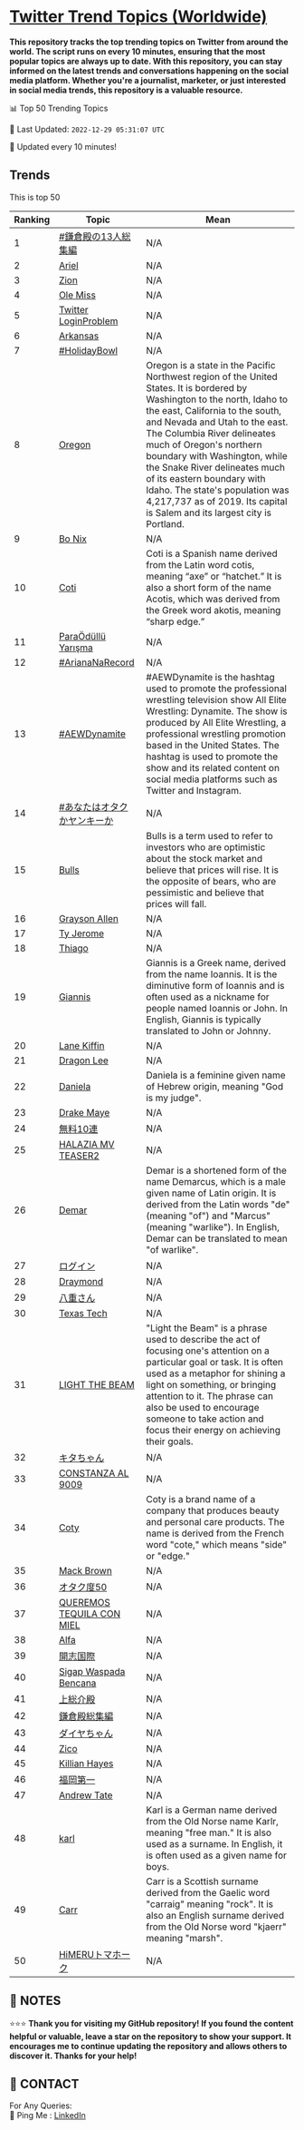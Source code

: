 [Twitter Trend Topics (Worldwide)](https://github.com/ErcinDedeoglu/Twitter-Trend-Topics)
==========

**This repository tracks the top trending topics on Twitter from around the world. 
The script runs on every 10 minutes, ensuring that the most popular topics are always up to date. 
With this repository, you can stay informed on the latest trends and conversations happening on the social media platform. 
Whether you're a journalist, marketer, or just interested in social media trends, this repository is a valuable resource.**


📊 Top 50 Trending Topics

📆 Last Updated: `2022-12-29 05:31:07 UTC`

🔧 Updated every 10 minutes!


## Trends

This is top 50

| Ranking | Topic | Mean |
| ------- | ------------ | ------------ |
| 1 | [#鎌倉殿の13人総集編](http://twitter.com/search?q=%23%e9%8e%8c%e5%80%89%e6%ae%bf%e3%81%ae13%e4%ba%ba%e7%b7%8f%e9%9b%86%e7%b7%a8) | N/A |
| 2 | [Ariel](http://twitter.com/search?q=Ariel) | N/A |
| 3 | [Zion](http://twitter.com/search?q=Zion) | N/A |
| 4 | [Ole Miss](http://twitter.com/search?q=Ole+Miss) | N/A |
| 5 | [Twitter LoginProblem](http://twitter.com/search?q=Twitter+LoginProblem) | N/A |
| 6 | [Arkansas](http://twitter.com/search?q=Arkansas) | N/A |
| 7 | [#HolidayBowl](http://twitter.com/search?q=%23HolidayBowl) | N/A |
| 8 | [Oregon](http://twitter.com/search?q=Oregon) | Oregon is a state in the Pacific Northwest region of the United States. It is bordered by Washington to the north, Idaho to the east, California to the south, and Nevada and Utah to the east. The Columbia River delineates much of Oregon's northern boundary with Washington, while the Snake River delineates much of its eastern boundary with Idaho. The state's population was 4,217,737 as of 2019. Its capital is Salem and its largest city is Portland. |
| 9 | [Bo Nix](http://twitter.com/search?q=Bo+Nix) | N/A |
| 10 | [Coti](http://twitter.com/search?q=Coti) | Coti is a Spanish name derived from the Latin word cotis, meaning “axe” or “hatchet.” It is also a short form of the name Acotis, which was derived from the Greek word akotis, meaning “sharp edge.” |
| 11 | [ParaÖdüllü Yarışma](http://twitter.com/search?q=Para%c3%96d%c3%bcll%c3%bc+Yar%c4%b1%c5%9fma) | N/A |
| 12 | [#ArianaNaRecord](http://twitter.com/search?q=%23ArianaNaRecord) | N/A |
| 13 | [#AEWDynamite](http://twitter.com/search?q=%23AEWDynamite) | #AEWDynamite is the hashtag used to promote the professional wrestling television show All Elite Wrestling: Dynamite. The show is produced by All Elite Wrestling, a professional wrestling promotion based in the United States. The hashtag is used to promote the show and its related content on social media platforms such as Twitter and Instagram. |
| 14 | [#あなたはオタクかヤンキーか](http://twitter.com/search?q=%23%e3%81%82%e3%81%aa%e3%81%9f%e3%81%af%e3%82%aa%e3%82%bf%e3%82%af%e3%81%8b%e3%83%a4%e3%83%b3%e3%82%ad%e3%83%bc%e3%81%8b) | N/A |
| 15 | [Bulls](http://twitter.com/search?q=Bulls) | Bulls is a term used to refer to investors who are optimistic about the stock market and believe that prices will rise. It is the opposite of bears, who are pessimistic and believe that prices will fall. |
| 16 | [Grayson Allen](http://twitter.com/search?q=Grayson+Allen) | N/A |
| 17 | [Ty Jerome](http://twitter.com/search?q=Ty+Jerome) | N/A |
| 18 | [Thiago](http://twitter.com/search?q=Thiago) | N/A |
| 19 | [Giannis](http://twitter.com/search?q=Giannis) | Giannis is a Greek name, derived from the name Ioannis. It is the diminutive form of Ioannis and is often used as a nickname for people named Ioannis or John. In English, Giannis is typically translated to John or Johnny. |
| 20 | [Lane Kiffin](http://twitter.com/search?q=Lane+Kiffin) | N/A |
| 21 | [Dragon Lee](http://twitter.com/search?q=Dragon+Lee) | N/A |
| 22 | [Daniela](http://twitter.com/search?q=Daniela) | Daniela is a feminine given name of Hebrew origin, meaning "God is my judge". |
| 23 | [Drake Maye](http://twitter.com/search?q=Drake+Maye) | N/A |
| 24 | [無料10連](http://twitter.com/search?q=%e7%84%a1%e6%96%9910%e9%80%a3) | N/A |
| 25 | [HALAZIA MV TEASER2](http://twitter.com/search?q=HALAZIA+MV+TEASER2) | N/A |
| 26 | [Demar](http://twitter.com/search?q=Demar) | Demar is a shortened form of the name Demarcus, which is a male given name of Latin origin. It is derived from the Latin words "de" (meaning "of") and "Marcus" (meaning "warlike"). In English, Demar can be translated to mean "of warlike". |
| 27 | [ログイン](http://twitter.com/search?q=%e3%83%ad%e3%82%b0%e3%82%a4%e3%83%b3) | N/A |
| 28 | [Draymond](http://twitter.com/search?q=Draymond) | N/A |
| 29 | [八重さん](http://twitter.com/search?q=%e5%85%ab%e9%87%8d%e3%81%95%e3%82%93) | N/A |
| 30 | [Texas Tech](http://twitter.com/search?q=Texas+Tech) | N/A |
| 31 | [LIGHT THE BEAM](http://twitter.com/search?q=LIGHT+THE+BEAM) | "Light the Beam" is a phrase used to describe the act of focusing one's attention on a particular goal or task. It is often used as a metaphor for shining a light on something, or bringing attention to it. The phrase can also be used to encourage someone to take action and focus their energy on achieving their goals. |
| 32 | [キタちゃん](http://twitter.com/search?q=%e3%82%ad%e3%82%bf%e3%81%a1%e3%82%83%e3%82%93) | N/A |
| 33 | [CONSTANZA AL 9009](http://twitter.com/search?q=CONSTANZA+AL+9009) | N/A |
| 34 | [Coty](http://twitter.com/search?q=Coty) | Coty is a brand name of a company that produces beauty and personal care products. The name is derived from the French word "cote," which means "side" or "edge." |
| 35 | [Mack Brown](http://twitter.com/search?q=Mack+Brown) | N/A |
| 36 | [オタク度50](http://twitter.com/search?q=%e3%82%aa%e3%82%bf%e3%82%af%e5%ba%a650) | N/A |
| 37 | [QUEREMOS TEQUILA CON MIEL](http://twitter.com/search?q=QUEREMOS+TEQUILA+CON+MIEL) | N/A |
| 38 | [Alfa](http://twitter.com/search?q=Alfa) | N/A |
| 39 | [開志国際](http://twitter.com/search?q=%e9%96%8b%e5%bf%97%e5%9b%bd%e9%9a%9b) | N/A |
| 40 | [Sigap Waspada Bencana](http://twitter.com/search?q=Sigap+Waspada+Bencana) | N/A |
| 41 | [上総介殿](http://twitter.com/search?q=%e4%b8%8a%e7%b7%8f%e4%bb%8b%e6%ae%bf) | N/A |
| 42 | [鎌倉殿総集編](http://twitter.com/search?q=%e9%8e%8c%e5%80%89%e6%ae%bf%e7%b7%8f%e9%9b%86%e7%b7%a8) | N/A |
| 43 | [ダイヤちゃん](http://twitter.com/search?q=%e3%83%80%e3%82%a4%e3%83%a4%e3%81%a1%e3%82%83%e3%82%93) | N/A |
| 44 | [Zico](http://twitter.com/search?q=Zico) | N/A |
| 45 | [Killian Hayes](http://twitter.com/search?q=Killian+Hayes) | N/A |
| 46 | [福岡第一](http://twitter.com/search?q=%e7%a6%8f%e5%b2%a1%e7%ac%ac%e4%b8%80) | N/A |
| 47 | [Andrew Tate](http://twitter.com/search?q=Andrew+Tate) | N/A |
| 48 | [karl](http://twitter.com/search?q=karl) | Karl is a German name derived from the Old Norse name Karlr, meaning "free man." It is also used as a surname. In English, it is often used as a given name for boys. |
| 49 | [Carr](http://twitter.com/search?q=Carr) | Carr is a Scottish surname derived from the Gaelic word "carraig" meaning "rock". It is also an English surname derived from the Old Norse word "kjaerr" meaning "marsh". |
| 50 | [HiMERUトマホーク](http://twitter.com/search?q=HiMERU%e3%83%88%e3%83%9e%e3%83%9b%e3%83%bc%e3%82%af) | N/A |




## 📝 NOTES

⭐⭐⭐ **Thank you for visiting my GitHub repository! If you found the content helpful or valuable, leave a star on the repository to show your support. It encourages me to continue updating the repository and allows others to discover it. Thanks for your help!**

## 📨 CONTACT

 For Any Queries:  
            🏓 Ping Me : [LinkedIn](https://www.linkedin.com/in/ercindedeoglu/)